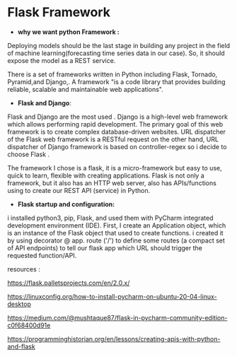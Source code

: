 # Flask Framework  

* **why we want  python Framework :** 

Deploying models should be the last stage in building any project in the field of machine learning(forecasting time series data in our case). So, it should expose the model as a REST service. 

There is a set of frameworks written in Python including Flask, Tornado, Pyramid,and Django,. A framework "is a code library that provides building reliable, scalable and maintainable web applications". 

- **Flask and Django**: 

Flask and Django are the most used . Django  is a high-level web framework which allows performing rapid development. The primary goal of this web framework is to create complex database-driven websites. URL dispatcher of the Flask web framework is a RESTful request on the other hand, URL dispatcher of Django framework is based on controller-regex so i decide to choose Flask .

The framework I chose is a flask, it is a micro-framework but easy to use, quick to learn, flexible with creating applications. Flask is not only a framework, but it also has an HTTP web server, also has APIs/functions using to create our REST API (service) in Python.

- **Flask startup and configuration:**

i installed python3, pip, Flask, and used them with PyCharm integrated development
environment (IDE). First, I create an Application object, which is an instance of the Flask
object that used to create functions. i created it by using decorator @ app. route ('/') to
define some routes (a compact set of API endpoints) to tell our flask app which URL should
trigger the requested function/API.



resources : 

https://flask.palletsprojects.com/en/2.0.x/

https://linuxconfig.org/how-to-install-pycharm-on-ubuntu-20-04-linux-desktop

https://medium.com/@mushtaque87/flask-in-pycharm-community-edition-c0f68400d91e

https://programminghistorian.org/en/lessons/creating-apis-with-python-and-flask
